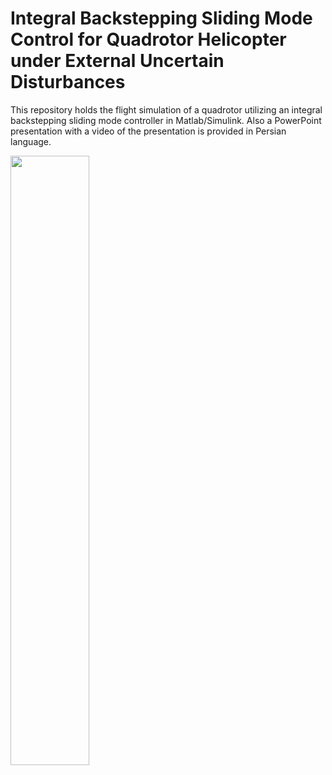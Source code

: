 # Integral Backstepping Sliding Mode Control for Quadrotor Helicopter under External Uncertain Disturbances

This repository holds the flight simulation of a quadrotor utilizing an integral backstepping sliding mode controller in Matlab/Simulink. 
Also a PowerPoint presentation with a video of the presentation is provided in Persian language.

[<img src="https://i.ytimg.com/vi/Hc79sDi3f0U/maxresdefault.jpg" width="50%">](https://www.youtube.com/watch?v=Hc79sDi3f0U "Now in Android: 55")
